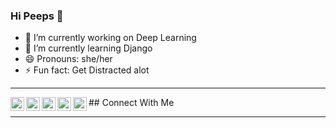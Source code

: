 ### Hi Peeps 👋

<!--
**daniyaniazi/daniyaniazi** is a ✨ _special_ ✨ repository because its `README.md` (this file) appears on your GitHub profile.-->

- 🔭 I’m currently working on Deep Learning
- 🌱 I’m currently learning Django
- 😄 Pronouns: she/her
- ⚡ Fun fact: Get Distracted alot 
 <hr> 
## Connect With Me
<a href="https://twitter.com/DaniyaNiazii">
  <img align="left" alt="Daniya Niazi | Twitter" width="22px" src="https://cdn.jsdelivr.net/npm/simple-icons@v3/icons/twitter.svg" />
</a>
<a href="https://www.linkedin.com/in/daniya-niazi-b361131a4/">
  <img align="left" alt="LinkedIn Daniya Niazi" width="22px" src="https://cdn.jsdelivr.net/npm/simple-icons@v3/icons/linkedin.svg" />
</a>
<a href=https://web.facebook.com/dania.niazi.9//">
  <img align="left" alt="Daniya's Facebook" width="22px" src="https://cdn.jsdelivr.net/npm/simple-icons@v3/icons/facebook.svg" />
</a>
<a href="https://www.instagram.com/dodoniazi/">
  <img align="left" alt="Daniya's instagram" width="22px" src="https://cdn.jsdelivr.net/npm/simple-icons@v3/icons/instagram.svg" />
</a>
<a href="mailto:danianiazi85@gmail.com">
  <img align="left" alt="Ghous's Email" width="22px" src="https://cdn.jsdelivr.net/npm/simple-icons@v3/icons/gmail.svg" />
</a>
 <hr> 


